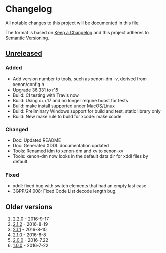 # Changelog
All notable changes to this project will be documented in this file.

The format is based on [Keep a Changelog](https://keepachangelog.com/en/1.0.0/)
and this project adheres to [Semantic Versioning](https://semver.org/spec/v2.0.0.html).

## [Unreleased]

### Added

- Add version number to tools, such as xenon-dm -v, derived from xenon/config.h
- Upgrade 36.331 to r15
- Build: CI testing with Travis now
- Build: Using c++17 and no longer require boost for tests
- Build: make install supported under MacOS/Linux
- Build: Preliminary Windows support for build and test, static library only
- Build: New make rule to build for xcode: make xcode
 
### Changed

- Doc: Updated README
- Doc: Generated XDDL documentation updated
- Tools: Renamed idm to xenon-dm and xv to xenon-xv
- Tools: xenon-dm now looks in the default data dir for xddl files by default

### Fixed

- xddl: fixed bug with switch elements that had an empty last case
- 3GPP/24.008: Fixed Code List decode length bug.

## Older versions

1. [2.2.0] - 2016-9-17
2. [2.1.2] - 2016-8-19
3. [2.1.1] - 2016-8-10
4. [2.1.0] - 2016-8-8
5. [2.0.0] - 2016-7.22
6. [1.0.0] - 2016-7-22

[Unreleased]: https://github.com/intrig/xenon/releases/v2.3.0...HEAD
[2.2.0]: https://github.com/intrig/xenon/releases/tag/v2.2.0
[2.1.2]: https://github.com/intrig/xenon/releases/tag/v2.1.2
[2.1.1]: https://github.com/intrig/xenon/releases/tag/v2.1.1
[2.1.0]: https://github.com/intrig/xenon/releases/tag/v2.1.0
[2.0.0]: https://github.com/intrig/xenon/releases/tag/v2.0.0
[1.0.0]: https://github.com/intrig/xenon/releases/tag/v1.0.0
